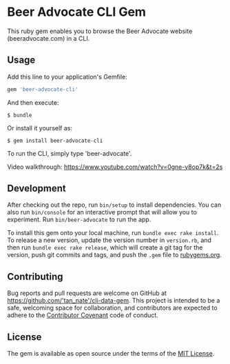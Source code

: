 # Beer Advocate CLI Gem

This ruby gem enables you to browse the Beer Advocate website (beeradvocate.com) in a CLI. 

## Usage

Add this line to your application's Gemfile:

```ruby
gem 'beer-advocate-cli'
```

And then execute:

    $ bundle

Or install it yourself as:

    $ gem install beer-advocate-cli

To run the CLI, simply type 'beer-advocate'. 

Video walkthrough: https://www.youtube.com/watch?v=0gne-y8op7k&t=2s

## Development

After checking out the repo, run `bin/setup` to install dependencies. You can also run `bin/console` for an interactive prompt that will allow you to experiment. Run `bin/beer-advocate` to run the app. 

To install this gem onto your local machine, run `bundle exec rake install`. To release a new version, update the version number in `version.rb`, and then run `bundle exec rake release`, which will create a git tag for the version, push git commits and tags, and push the `.gem` file to [rubygems.org](https://rubygems.org).

## Contributing

Bug reports and pull requests are welcome on GitHub at https://github.com/'tan_nate'/cli-data-gem. This project is intended to be a safe, welcoming space for collaboration, and contributors are expected to adhere to the [Contributor Covenant](http://contributor-covenant.org) code of conduct.

## License

The gem is available as open source under the terms of the [MIT License](https://opensource.org/licenses/MIT).
